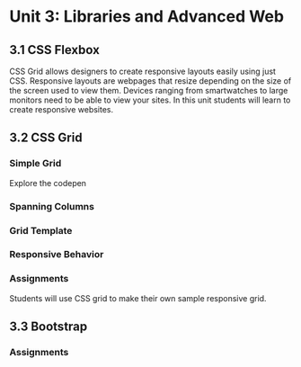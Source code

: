 # Unit 3: Libraries and Advanced Web

## 3.1 CSS Flexbox
CSS Grid allows designers to create responsive layouts easily using just CSS. Responsive layouts are webpages that resize depending on the size of the screen used to view them. Devices ranging from smartwatches to large monitors need to be able to view your sites. In this unit students will learn to create responsive websites. 
## 3.2 CSS Grid
### Simple Grid
Explore the codepen 
### Spanning Columns
### Grid Template
### Responsive Behavior
### Assignments
Students will use CSS grid to make their own sample responsive grid. 
## 3.3 Bootstrap
### Assignments